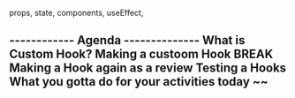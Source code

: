 props, state, components, useEffect, 

------------ Agenda --------------
What is Custom Hook?
Making a custoom Hook
BREAK
Making a Hook again as a review
Testing a Hooks 
What you gotta do for your activities today ~~
---------------------------------